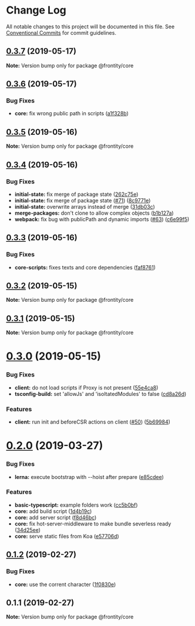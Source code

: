 # Change Log

All notable changes to this project will be documented in this file.
See [Conventional Commits](https://conventionalcommits.org) for commit guidelines.

## [0.3.7](https://github.com/frontity/frontity/compare/@frontity/core@0.3.6...@frontity/core@0.3.7) (2019-05-17)

**Note:** Version bump only for package @frontity/core





## [0.3.6](https://github.com/frontity/frontity/compare/@frontity/core@0.3.5...@frontity/core@0.3.6) (2019-05-17)


### Bug Fixes

* **core:** fix wrong public path in scripts ([a1f328b](https://github.com/frontity/frontity/commit/a1f328b))





## [0.3.5](https://github.com/frontity/frontity/compare/@frontity/core@0.3.4...@frontity/core@0.3.5) (2019-05-16)

**Note:** Version bump only for package @frontity/core





## [0.3.4](https://github.com/frontity/frontity/compare/@frontity/core@0.3.3...@frontity/core@0.3.4) (2019-05-16)


### Bug Fixes

* **initial-state:** fix merge of package state ([262c75e](https://github.com/frontity/frontity/commit/262c75e))
* **initial-state:** fix merge of package state ([#71](https://github.com/frontity/frontity/issues/71)) ([8c9771e](https://github.com/frontity/frontity/commit/8c9771e))
* **initial-state:** overwrite arrays instead of merge ([31db03c](https://github.com/frontity/frontity/commit/31db03c))
* **merge-packages:** don't clone to allow complex objects ([b1b127a](https://github.com/frontity/frontity/commit/b1b127a))
* **webpack:** fix bug with publicPath and dynamic imports ([#63](https://github.com/frontity/frontity/issues/63)) ([c6e99f5](https://github.com/frontity/frontity/commit/c6e99f5))





## [0.3.3](https://github.com/frontity/frontity/compare/@frontity/core@0.3.2...@frontity/core@0.3.3) (2019-05-16)


### Bug Fixes

* **core-scripts:** fixes texts and core dependencies ([faf8761](https://github.com/frontity/frontity/commit/faf8761))





## [0.3.2](https://github.com/frontity/frontity/compare/@frontity/core@0.3.1...@frontity/core@0.3.2) (2019-05-15)

**Note:** Version bump only for package @frontity/core





## [0.3.1](https://github.com/frontity/frontity/compare/@frontity/core@0.3.0...@frontity/core@0.3.1) (2019-05-15)

**Note:** Version bump only for package @frontity/core





# [0.3.0](https://github.com/frontity/frontity/compare/@frontity/core@0.2.0...@frontity/core@0.3.0) (2019-05-15)


### Bug Fixes

* **client:** do not load scripts if Proxy is not present ([55e4ca8](https://github.com/frontity/frontity/commit/55e4ca8))
* **tsconfig-build:**  set 'allowJs' and 'isoltatedModules' to false ([cd8a26d](https://github.com/frontity/frontity/commit/cd8a26d))


### Features

* **client:** run init and beforeCSR actions on client ([#50](https://github.com/frontity/frontity/issues/50)) ([5b69984](https://github.com/frontity/frontity/commit/5b69984))





# [0.2.0](https://github.com/frontity/frontity/compare/@frontity/core@0.1.2...@frontity/core@0.2.0) (2019-03-27)


### Bug Fixes

* **lerna:** execute bootstrap with --hoist after prepare ([e85cdee](https://github.com/frontity/frontity/commit/e85cdee))


### Features

* **basic-typescript:** example folders work ([cc5b0bf](https://github.com/frontity/frontity/commit/cc5b0bf))
* **core:** add build script ([1d4b19c](https://github.com/frontity/frontity/commit/1d4b19c))
* **core:** add server script ([f8d46bc](https://github.com/frontity/frontity/commit/f8d46bc))
* **core:** fix hot-server-middleware to make bundle severless ready ([34d25ee](https://github.com/frontity/frontity/commit/34d25ee))
* **core:** serve static files from Koa ([e57706d](https://github.com/frontity/frontity/commit/e57706d))





## [0.1.2](https://github.com/frontity/frontity/compare/@frontity/core@0.1.1...@frontity/core@0.1.2) (2019-02-27)


### Bug Fixes

* **core:** use the corrent character ([1f0830e](https://github.com/frontity/frontity/commit/1f0830e))





## 0.1.1 (2019-02-27)

**Note:** Version bump only for package @frontity/core
